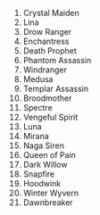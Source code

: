 1. Crystal Maiden
2. Lina
3. Drow Ranger
4. Enchantress
5. Death Prophet
6. Phantom Assassin
7. Windranger
8. Medusa
9. Templar Assassin
10. Broodmother
11. Spectre
12. Vengeful Spirit
13. Luna
14. Mirana
15. Naga Siren
16. Queen of Pain
17. Dark Willow
18. Snapfire
19. Hoodwink
20. Winter Wyvern
21. Dawnbreaker
